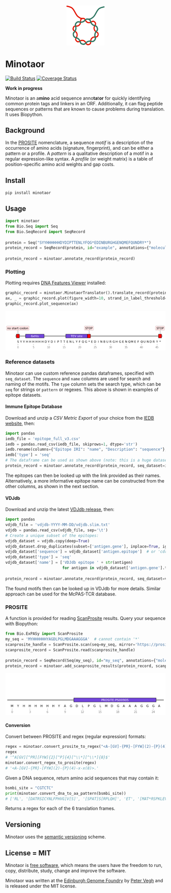 <p align="center">
<img alt="Minotaor logo" title="Minotaor" src="https://raw.githubusercontent.com/Edinburgh-Genome-Foundry/Minotaor/main/images/minotaor.png" width="120">
</p>


# Minotaor

[![Build Status](https://travis-ci.org/Edinburgh-Genome-Foundry/Minotaor.svg?branch=main)](https://travis-ci.org/Edinburgh-Genome-Foundry/Minotaor)
[![Coverage Status](https://coveralls.io/repos/github/Edinburgh-Genome-Foundry/Minotaor/badge.svg?branch=main)](https://coveralls.io/github/Edinburgh-Genome-Foundry/Minotaor?branch=main)

**Work in progress**

Minotaor is an a**mino** acid sequence anno**ta**t**or** for quickly identifying common
protein tags and linkers in an ORF. Additionally, it can flag peptide sequences or
patterns that are known to cause problems during translation. It uses Biopython.


## Background

In the [PROSITE](https://prosite.expasy.org/) nomenclature, a sequence *motif* is a description
of the occurrence of amino acids (signature, fingerprint), and can be either a pattern or a profile.
A *pattern* is a qualitative description of a motif in a regular expression-like syntax.
A *profile* (or weight matrix) is a table of position-specific amino acid weights and gap costs.


## Install

```
pip install minotaor
```


## Usage

```python
import minotaor
from Bio.Seq import Seq
from Bio.SeqRecord import SeqRecord

protein = Seq("SYYHHHHHHDYDIPTTENLYFQG*EDINBURGHGENQMEFQUNDRY*")
protein_record = SeqRecord(protein, id="example", annotations={"molecule_type": "protein"})

protein_record = minotaor.annotate_record(protein_record)
```

### Plotting

Plotting requires [DNA Features Viewer](https://github.com/Edinburgh-Genome-Foundry/DnaFeaturesViewer) installed:
```python
graphic_record = minotaor.MinotaorTranslator().translate_record(protein_record)
ax, _ = graphic_record.plot(figure_width=10, strand_in_label_threshold=7)
graphic_record.plot_sequence(ax)
```
![Example](images/example.png)


### Reference datasets

Minotaor can use custom reference pandas dataframes, specified with `seq_dataset`. The `sequence` and `name` columns are used for search and naming of the motifs. The `type` column sets the search type, which can be `seq` for strings or `pattern` or regexes. This above is shown in examples of epitope datasets.


#### Immune Epitope Database

Download and unzip a *CSV Metric Export* of your choice from the [IEDB website](https://www.iedb.org/database_export_v3.php), then:
```python
import pandas
iedb_file = 'epitope_full_v3.csv'
iedb = pandas.read_csv(iedb_file, skiprows=1, dtype='str')
iedb.rename(columns={"Epitope IRI": "name", "Description": "sequence"}, inplace=True)
iedb['type'] = 'seq'
# The dataframe can be used as shown above (note: this is a huge dataset):
protein_record = minotaor.annotate_record(protein_record, seq_dataset=iedb)
```
The epitopes can then be looked up with the link provided as their names. Alternatively,
a more informative epitope name can be constructed from the other columns, as shown in the next section.


#### VDJdb

Download and unzip the latest [VDJdb release](https://github.com/antigenomics/vdjdb-db/releases/latest), then:
```python
import pandas
vdjdb_file = 'vdjdb-YYYY-MM-DD/vdjdb.slim.txt'
vdjdb = pandas.read_csv(vdjdb_file, sep='\t')
# Create a unique subset of the epitopes:
vdjdb_dataset = vdjdb.copy(deep=True)
vdjdb_dataset.drop_duplicates(subset=['antigen.gene'], inplace=True, ignore_index=True)
vdjdb_dataset['sequence'] = vdjdb_dataset['antigen.epitope']  # or 'cdr3' for antibodies
vdjdb_dataset['type'] = 'seq'
vdjdb_dataset['name'] = ['VDJdb epitope ' + str(antigen)
                         for antigen in vdjdb_dataset['antigen.gene'].to_list()]

protein_record = minotaor.annotate_record(protein_record, seq_dataset=vdjdb_dataset)
```
The found motifs then can be looked up in VDJdb for more details.
Similar approach can be used for the McPAS-TCR database.


### PROSITE

A function is provided for reading [ScanProsite](https://prosite.expasy.org/scanprosite) results.
Query your sequence with Biopython:
```python
from Bio.ExPASy import ScanProsite
my_seq = 'MYHHHHHHYAGDLPGLMDGAAAGGGA'  # cannot contain '*'
scanprosite_handle = ScanProsite.scan(seq=my_seq, mirror='https://prosite.expasy.org/', output='xml')
scanprosite_record = ScanProsite.read(scanprosite_handle)

protein_record = SeqRecord(Seq(my_seq), id="my_seq", annotations={"molecule_type": "protein"})
protein_record = minotaor.add_scanprosite_results(protein_record, scanprosite_record)
```

![Prosite](images/example_prosite.png)


#### Conversion

Convert between PROSITE and regex (regular expression) formats:
```python
regex = minotaor.convert_prosite_to_regex("<A-[GV]-{PR}-[FYW](2)-{P}(4)-x-x(8)>.")
regex
# '^A[GV][^PR][FYW]{2}[^P]{4}[^\\*][^\\*]{8}$'
minotaor.convert_regex_to_prosite(regex)
# '<A-[GV]-{PR}-[FYW](2)-{P}(4)-x-x(8)>.'
```

Given a DNA sequence, return amino acid sequences that may contain it:
```python
bsmbi_site = "CGTCTC"
print(minotaor.convert_dna_to_aa_pattern(bsmbi_site))
# ['RL', '[DATRSICYNLFPHVG]V[S]', '[SPAT]S[RPLQH]', 'ET', '[MAT*RSPKLEVQGW]R[R]', '[G*R]D[DAVEG]']
```
Returns a regex for each of the 6 translation frames.


## Versioning

Minotaor uses the [semantic versioning](https://semver.org) scheme.


## License = MIT

Minotaor is [free software](https://www.gnu.org/philosophy/free-sw.en.html), which means
the users have the freedom to run, copy, distribute, study, change and improve the software.

Minotaor was written at the [Edinburgh Genome Foundry](https://edinburgh-genome-foundry.github.io/)
by [Peter Vegh](https://github.com/veghp) and is released under the MIT license.
